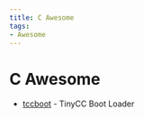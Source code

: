 ```yaml
---
title: C Awesome
tags:
- Awesome
---
```


# C Awesome

- [tccboot](https://bellard.org/tcc/tccboot.html) - TinyCC Boot Loader
